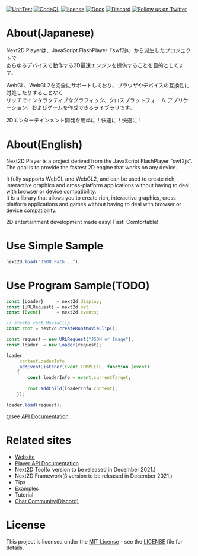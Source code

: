 [![UnitTest](https://github.com/Next2D/Player/actions/workflows/main.yml/badge.svg?branch=develop)](https://github.com/Next2D/Player/actions/workflows/main.yml)
[![CodeQL](https://github.com/Next2D/Player/actions/workflows/codeql-analysis.yml/badge.svg?branch=develop)](https://github.com/Next2D/Player/actions/workflows/codeql-analysis.yml)
[![license](https://img.shields.io/github/license/Next2D/Player)](https://github.com/Next2D/Player/blob/main/LICENSE)
[![Docs](https://img.shields.io/badge/docs-online-blue.svg)](https://next2d.app/docs/player/index.html)
[![Discord](https://img.shields.io/discord/812136803506716713?label=Discord&logo=discord)](https://discord.gg/6c9rv5Uns5)
[![Follow us on Twitter](https://img.shields.io/twitter/follow/Next2D?label=Follow&style=social)](https://twitter.com/intent/user?screen_name=Next2D)

# About(Japanese)
Next2D Playerは、JavaScript FlashPlayer「swf2js」から派生したプロジェクトで  
あらゆるデバイスで動作する2D最速エンジンを提供することを目的としてます。  
  
WebGL、WebGL2を完全にサポートしており、ブラウザやデバイスの互換性に対処したりすることなく  
リッチでインタラクティブなグラフィック、クロスプラットフォーム アプリケーション、およびゲームを作成できるライブラリです。  
  
[comment]: <> (Next2D Toolを利用することで、NoCodeでイメージしたアニメーションを直感的に作成でき  )
[comment]: <> (書き出したJSONデータを、Next2D Playerで簡単に再生および公開が可能です。  )
[comment]: <> (Next2D Toolはインストール不要でアクセスすれば誰でもすぐに使えるWebサービスです。  )
  
2Dエンターテインメント開発を簡単に！快速に！快適に！  

# About(English)
Next2D Player is a project derived from the JavaScript FlashPlayer "swf2js".  
The goal is to provide the fastest 2D engine that works on any device.  
  
It fully supports WebGL and WebGL2, and can be used to create rich, interactive graphics and cross-platform applications without having to deal with browser or device compatibility.  
It is a library that allows you to create rich, interactive graphics, cross-platform applications and games without having to deal with browser or device compatibility.  
  
[comment]: <> (With the Next2D Tool, you can intuitively create animations as you imagine them in NoCode.  )
[comment]: <> (The exported JSON data can be easily played and published using the Next2D Player.  )
[comment]: <> (Next2D Tool is a web service that does not require installation and can be used immediately by anyone who accesses it.  )
  
2D entertainment development made easy! Fast! Comfortable!


# Use Simple Sample
```javascript
next2d.load("JSON Path...");
```

# Use Program Sample(TODO)
```javascript
const {Loader}     = next2d.display;
const {URLRequest} = next2d.net;
const {Event}      = next2d.events;

// create root MovieClip
const root = next2d.createRootMovieClip();

const request = new URLRequest("JSON or Image");
const loader  = new Loader(request);

loader
    .contentLoaderInfo
    .addEventListener(Event.COMPLETE, function (event)
    {
        const loaderInfo = event.currentTarget;
        
        root.addChild(loaderInfo.content);
    });

loader.load(request);
```
@see [API Documentation](https://next2d.app/docs/player/index.html)

# Related sites
* [Website](https://next2d.app)
* [Player API Documentation](https://next2d.app/docs/player/index.html)
* Next2D Tool(α version to be released in December 2021.)
* Next2D Framework(β version to be released in December 2021.)
* Tips
* Examples
* Tutorial
* [Chat Community(Discord)](https://discord.gg/6c9rv5Uns5)


# License
This project is licensed under the [MIT License](https://opensource.org/licenses/MIT) - see the [LICENSE](LICENSE) file for details.